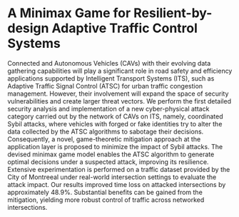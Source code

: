 # A Minimax Game for Resilient-by-design Adaptive Traffic Control Systems

Connected and Autonomous Vehicles (CAVs) with their evolving data gathering capabilities will play a significant role in road
safety and efficiency applications supported by Intelligent Transport Systems (ITS), such as Adaptive Traffic Signal Control (ATSC) for
urban traffic congestion management. However, their involvement will expand the space of security vulnerabilities and create larger threat
vectors. We perform the first detailed security analysis and implementation of a new cyber-physical attack category carried out by the
network of CAVs on ITS, namely, coordinated Sybil attacks, where vehicles with forged or fake identities try to alter the data collected by
the ATSC algorithms to sabotage their decisions. Consequently, a novel, game-theoretic mitigation approach at the application layer is
proposed to minimize the impact of Sybil attacks. The devised minimax game model enables the ATSC algorithm to generate optimal
decisions under a suspected attack, improving its resilience. Extensive experimentation is performed on a traffic dataset provided by the
City of Montreeal under real-world intersection settings to evaluate the attack impact. Our results improved time loss on attacked
intersections by approximately 48.9%. Substantial benefits can be gained from the mitigation, yielding more robust control of traffic across
networked intersections.
